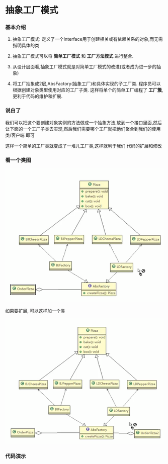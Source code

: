 
 
 
 # 抽象工厂模式
 
 ### 基本介绍
 
 1. 抽象工厂模式: 定义了一个Interface用于创建相关或有依赖关系的对象,而无需指明具体的类
 
 2. 抽象工厂模式可以将 __简单工厂模式__ 和 __工厂方法模式__ 进行整合.
 
 3. 从设计层面看,抽象工厂模式就是对简单工厂模式的改进(或者成为进一步的抽象)
 
 4. 将工厂抽象成2层,AbsFactory(抽象工厂)和具体实现的子工厂类. 程序员可以根据创建对象类型使用对应的工厂子类. 这样将单个的简单工厂编程了 __工厂簇__,
 更利于代码的维护和扩展.
 
 ### 说白了
 
 我们可以把这个要创建对象实例的方法做成一个抽象方法,放到一个接口里面,然后让下面的一个工厂子类去实现,然后我们需要哪个工厂就把他们聚合到我们的使用类/客户端 即可
 
 这样一个简单的工厂类就变成了一堆儿工厂类,这样就利于我们 代码的扩展和修改
 
 ### 看一个类图
 
 ![](./img/QQ截图20210204092612.png)
 
 如果要扩展, 可以这样加一个类
 
 ![](./img/QQ截图20210204092613.png)
 
 
 ### 代码演示
 
 
 